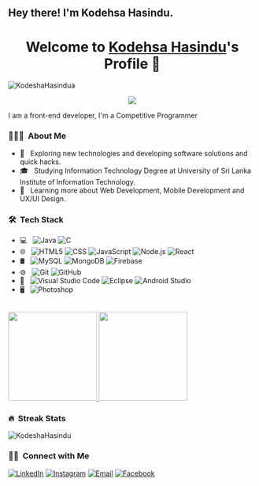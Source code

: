 <h2> Hey there! I'm Kodehsa Hasindu.</h2>


<p align="center">
  <h1 align="center">Welcome to <a href="https://github.com/MrBlueBird2">Kodehsa Hasindu</a>'s Profile 👋</h1>
</p>
<p align="left"> <img src="https://komarev.com/ghpvc/?username=KodeshaHasindu&label=Profile%20views&color=0e75b6&style=flat" alt="KodeshaHasindua" /> </p>
<p align="center">
  <a align="center" href="https://github.com/DenverCoder1/readme-typing-svg"><img src="https://readme-typing-svg.herokuapp.com?&font=IBM+Plex+Sans&color=F72EE2&size=25&lines=Welcome+to+my+GitHub+Profile!;I'm+a+Backend+developer;I'm+a+competitive+programmer" /></a>
</p>
<p>I am a front-end developer, I'm a Competitive Programmer</p>



<h3> 👨🏻‍💻 &nbsp;About Me </h3>

- 🤔 &nbsp; Exploring new technologies and developing software solutions and quick hacks.
- 🎓 &nbsp; Studying Information Technology Degree at University of Sri Lanka Institute of Information Technology.
- 🌱 &nbsp; Learning more about Web Development, Mobile Development and UX/UI Design.


<h3> 🛠 &nbsp;Tech Stack</h3>

- 💻 &nbsp;
  ![Java](https://img.shields.io/badge/-Java-333333?style=flat&logo=Java&logoColor=007396)
  ![C](https://img.shields.io/badge/c-%2300599C.svg?style=flat&logo=c&logoColor=white)
- 🌐 &nbsp;
  ![HTML5](https://img.shields.io/badge/-HTML5-333333?style=flat&logo=HTML5)
  ![CSS](https://img.shields.io/badge/-CSS-333333?style=flat&logo=CSS3&logoColor=1572B6)
  ![JavaScript](https://img.shields.io/badge/-JavaScript-333333?style=flat&logo=javascript)
  ![Node.js](https://img.shields.io/badge/-Node.js-333333?style=flat&logo=node.js)
  ![React](https://img.shields.io/badge/-React-333333?style=flat&logo=react)
- 🛢 &nbsp;
  ![MySQL](https://img.shields.io/badge/-MySQL-333333?style=flat&logo=mysql)
  ![MongoDB](https://img.shields.io/badge/-MongoDB-333333?style=flat&logo=mongodb)
  ![Firebase](https://img.shields.io/badge/firebase-%23039BE5.svg?style=flat&logo=firebase)
- ⚙️ &nbsp;
  ![Git](https://img.shields.io/badge/-Git-333333?style=flat&logo=git)
  ![GitHub](https://img.shields.io/badge/-GitHub-333333?style=flat&logo=github)
- 🔧 &nbsp;
  ![Visual Studio Code](https://img.shields.io/badge/-Visual%20Studio%20Code-333333?style=flat&logo=visual-studio-code&logoColor=007ACC)
  ![Eclipse](https://img.shields.io/badge/-Eclipse-333333?style=flat&logo=eclipse-ide&logoColor=2C2255)
    ![Android Studio](https://img.shields.io/badge/-Android%20Studio-333333?style=flat&logo=eclipse-ide&logoColor=2C2255)
- 🖥 &nbsp;
  ![Photoshop](https://img.shields.io/badge/-Photoshop-333333?style=flat&logo=adobe-photoshop)


<br/>

<a href="https://github.com/KodeshaHasindu">
  <img height="180em" src="https://github-readme-stats.vercel.app/api?username=KodeshaHasindu&theme=buefy&show_icons=true" />
  <img height="180em" src="https://github-readme-stats.vercel.app/api/top-langs/?username=KodeshaHasindu&theme=buefy&layout=compact" />
</a>

<h3> 🔥 &nbsp;Streak Stats </h3>
<p><img align="center" src="https://github-readme-streak-stats.herokuapp.com/?user=KodeshaHasindu&" alt="KodeshaHasindu" /></p>


<h3> 🤝🏻 &nbsp;Connect with Me </h3>

<p align="left">
<a href="https://www.linkedin.com/in/kodesha-hasindu-943745211/"><img alt="LinkedIn" src="https://img.shields.io/badge/LinkedIn-blue?style=flat-square&logo=linkedin"></a>
<a href="https://instagram.com/kodeshahasindu_?igshid=OGQ5ZDc2ODk2ZA=="><img alt="Instagram" src="https://img.shields.io/badge/Instagram-blue?style=flat-square&logo=instagram"></a>
<a href="mailto:kodeshahasindu@gmail.com?subject=Hello%20Ileri,%20From%20Github"><img alt="Email" src="https://img.shields.io/badge/Email-blue?style=flat-square&logo=gmail"></a>
 <a href="https://www.facebook.com/kodesha.hasindu?mibextid=ZbWKwL"><img alt="Facebook" src="https://img.shields.io/badge/Facebook-blue?style=flat-square&logo=Facebook"></a>
</p>

